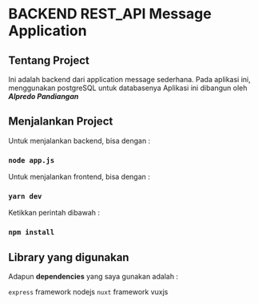 # BACKEND REST_API Message Application

## Tentang Project

Ini adalah backend dari application message sederhana.
Pada aplikasi ini, menggunakan postgreSQL untuk databasenya
Aplikasi ini dibangun oleh **_Alpredo Pandiangan_** 

## Menjalankan Project
Untuk menjalankan backend, bisa dengan :

### `node app.js`

Untuk menjalankan frontend, bisa dengan :

### `yarn dev`

Ketikkan perintah dibawah :

### `npm install`


## Library yang digunakan

Adapun **dependencies** yang saya gunakan adalah :

`express` framework nodejs
`nuxt` framework vuxjs


